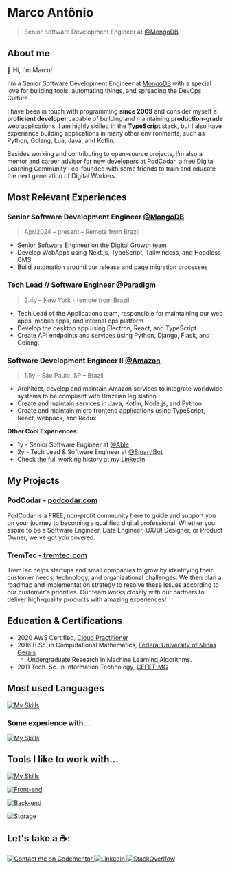 # Marco Antônio

> Senior Software Development Engineer at [@MongoDB](https://mongodb.com)

## About me

👋 Hi, I'm Marco! 

I'm a Senior Software Development Engineer at [MongoDB](https://mongodb.com) with a special love for building tools, automating things, and spreading the DevOps Culture. 

I have been in touch with programming **since 2009** and consider myself a **proficient developer** capable of building and maintaining **production-grade** web applications. I am highly skilled in the **TypeScript** stack, but I also have experience building applications in many other environments, such as Python, Golang, Lua, Java, and Kotlin.

Besides working and contributing to open-source projects, I’m also a mentor and career advisor for new developers at [PodCodar](https://podcodar.com), a free Digital Learning Community I co-founded with some friends to train and educate the next generation of Digital Workers.

## Most Relevant Experiences

### Senior Software Development Engineer [@MongoDB](https://mongodb.com)

> Apr/2024 – present – Remote from Brazil

- Senior Software Engineer on the Digital Growth team
- Develop WebApps using Next.js, TypeScript, Tailwindcss, and Headless CMS.
- Build automation around our release and page migration processes

### Tech Lead // Software Engineer [@Paradigm](https://paradigm.co)

> 2.4y – New York - remote from Brazil

- Tech Lead of the Applications team, responsible for maintaining our web apps,
  mobile apps, and internal ops platform
- Develop the desktop app using Electron, React, and TypeScript.
- Create API endpoints and services using Python, Django, Flask, and Golang.

### Software Development Engineer II [@Amazon](https://amazon.com)

> 1.5y – São Paulo, SP – Brazil

- Architect, develop and maintain Amazon services to integrate worldwide
  systems to be compliant with Brazilian legislation
- Create and maintain services in Java, Kotlin, Node.js, and Python
- Create and maintain micro frontend applications using TypeScript, React,
  webpack, and Redux

**Other Cool Experiences:**

- 1y - Senior Software Engineer at [@Able](https://able.co)
- 2y - Tech Lead & Software Engineer at [@SmarttBot](https://smarttbot.com)
- Check the full working history at my [LinkedIn](https://linkedin.com/in/masouzajunior)

## My Projects

### PodCodar - [podcodar.com](https://podcodar.com)

PodCodar is a FREE, non-profit community here to guide and support you on your journey to becoming a qualified digital professional. Whether you aspire to be a Software Engineer, Data Engineer, UX/UI Designer, or Product Owner, we've got you covered.


### TremTec - [tremtec.com](https://tremtec.com)

TremTec helps startups and small companies to grow by identifying their customer needs, technology, and organizational challenges. We then plan a roadmap and implementation strategy to resolve these issues according to our customer's priorities. Our team works closely with our partners to deliver high-quality products with amazing experiences!


## Education & Certifications

- 2020 AWS Certified,
  [Cloud Practitioner](https://www.credly.com/badges/3e20fa2f-07c9-40aa-b486-9fbdaaef40fb?source=linked_in_profile)
- 2016 B.Sc. in Computational Mathematics,
  [Federal University of Minas Gerais](https://ufmg.br/)
  - Undergraduate Research in Machine Learning Algorithms.
- 2011 Tech. Sc. in Information Technology, [CEFET-MG](https://www.cefetmg.br/)

## Most used Languages
[![My Skills](https://skillicons.dev/icons?i=go,ts,js,py,lua)]()

### Some experience with...
[![My Skills](https://skillicons.dev/icons?i=rust,c,java,kotlin)]()

## Tools I like to work with...
[![My Skills](https://skillicons.dev/icons?i=linux,git,github,neovim,bash)]()

[![Front-end](https://skillicons.dev/icons?i=react,next,tailwind,jest,selenium)]()

[![Back-end](https://skillicons.dev/icons?i=deno,nodejs,nest,aws,terraform,ansible,docker,kubernetes)]()

[![Storage](https://skillicons.dev/icons?i=postgres,dynamodb,kafka,redis,mongo,elasticsearch)]()


## Let's take a ☕️:
<p class="flex gap-2">
  <a href="https://www.codementor.io/@masjr?refer=badge">
    <img src="https://www.codementor.io/m-badges/masjr/im-a-cm-b.svg" title="Contact me on Codementor" />
  </a>

  <a href="https://linkedin.com/in/masouzajunior">
    <img src="https://skillicons.dev/icons?i=linkedin" title="Linkedin" />
  </a>

  <a href="https://stackoverflow.com/users/7988674/marco-ant%c3%b4nio">
    <img src="https://skillicons.dev/icons?i=stackoverflow" title="StackOverlfow" />
  </a>
</p>

